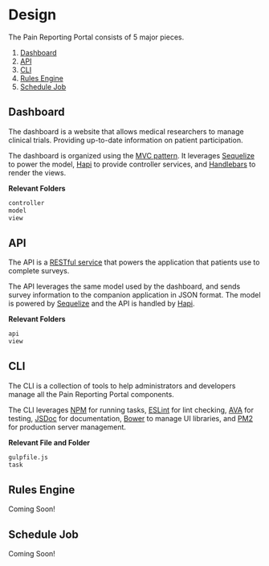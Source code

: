 # Design

The Pain Reporting Portal consists of 5 major pieces.

1. [Dashboard](#dashboard)
2. [API](#api)
3. [CLI](#api)
4. [Rules Engine](#rules-engine)
5. [Schedule Job](#schedule-job)

## Dashboard

The dashboard is a website that allows medical researchers to manage clinical trials.
Providing up-to-date information on patient participation.

The dashboard is organized using the [MVC pattern](https://en.wikipedia.org/wiki/Model–view–controller).
It leverages [Sequelize](http://docs.sequelizejs.com/) to power the model, [Hapi](http://hapijs.com/) to provide
 controller services, and [Handlebars](http://handlebarsjs.com/) to render the views.

**Relevant Folders**

``` sh
controller
model
view
```

## API

The API is a [RESTful service](https://en.wikipedia.org/wiki/Representational_state_transfer) that powers the
application that patients use to complete surveys.

The API leverages the same model used by the dashboard, and sends survey information to the companion application in
JSON format. The model is powered by [Sequelize](http://docs.sequelizejs.com/) and the API is handled by
[Hapi](http://hapijs.com/).

**Relevant Folders**

``` sh
api
view
```

## CLI

The CLI is a collection of tools to help administrators and developers manage all the Pain Reporting Portal components.

The CLI leverages [NPM](https://docs.npmjs.com/misc/scripts) for running tasks,
[ESLint](http://eslint.org/) for lint checking,
[AVA](https://github.com/sindresorhus/ava) for testing,
[JSDoc](https://github.com/jsdoc3/jsdoc) for documentation,
[Bower](http://bower.io/) to manage UI libraries,
and [PM2](http://pm2.keymetrics.io/) for production server management.

**Relevant File and Folder**

``` sh
gulpfile.js
task
```

## Rules Engine

Coming Soon!

## Schedule Job

Coming Soon!
